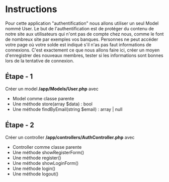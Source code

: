 # Instructions

Pour cette application "authentification" nous allons utiliser un seul Model nommé User.
Le but de l'authentification est de protéger du contenu de notre site aux utilisateurs qui n'ont pas de compte chez nous, comme le font de nombreux site par exemples vos banques. Personnes ne peut accéder votre page où votre solde est indiqué s'il n'as pas faut informations de connexions. 
C'est exactement ce que nous allons faire ici, créer un moyen d'enregistrer des nouveaux membres, 
tester si les informations sont bonnes lors de la tentative de connexion. 

## Étape - 1
Créer un model **/app/Models/User.php** avec
- Model comme classe parente
- Une méthode store(array $data) : bool
- Une méthode findByEmail(string $email) : array | null

## Étape - 2
Créer un controller **/app/controllers/AuthController.php** avec
- Controller comme classe parente
- Une méthode showRegisterForm()
- Une méthode register()
- Une méthode showLoginForm()
- Une méthode login()
- Une méthode logout()


